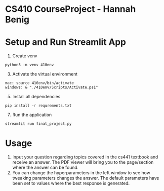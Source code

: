 # CS410 CourseProject - Hannah Benig


# Setup and Run Streamlit App
1. Create venv
```
python3 -m venv 410env
```

3. Activate the virtual environment
```
mac: source 410env/bin/activate
windows: & "./410env/Scripts/Activate.ps1"
```

5. Install all dependencies
```
pip install -r requrements.txt
```

7. Run the application
```
streamlit run final_project.py
```

# Usage
1. Input your question regarding topics covered in the cs441 textbook and receive an answer. The PDF viewer will bring you to the page/section where the answer can be found.
2. You can change the hyperparameters in the left window to see how tweaking parameters changes the answer. The default parameters have been set to values where the best response is generated.
